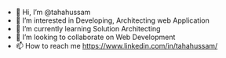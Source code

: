 - 👋 Hi, I’m @tahahussam
- 👀 I’m interested in Developing, Architecting web Application
- 🌱 I’m currently learning Solution Architecting
- 💞️ I’m looking to collaborate on Web Development
- 📫 How to reach me https://www.linkedin.com/in/tahahussam/

<!---
tahahussam/tahahussam is a ✨ special ✨ repository because its `README.md` (this file) appears on your GitHub profile.
You can click the Preview link to take a look at your changes.
--->
